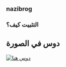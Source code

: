 ### nazibrog
### التثبيت كيف؟
## دوس في الصورة   
[![دوس هنا](https://telegra.ph/file/b20d706c006372a09e5ff.png)](https://dashboard.heroku.com/new?button-url=https%3A%2F%2Fgithub.com%2Fnazkun%2Fnazibrog&template=https%3A%2F%2Fgithub.com%2Fnazkun%2Fnazibrog)
